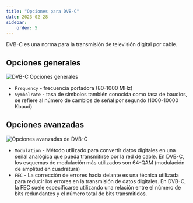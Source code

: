 ```yaml
---
title: "Opciones para DVB-C"
date: 2023-02-28
sidebar:
    order: 5
---
```


DVB-C es una norma para la transmisión de televisión digital por cable.

## Opciones generales[](/es/astra/receiving/dvb/c#general-options)

![DVB-C Opciones generales](https://cdn.cesbo.com/help/astra/receiving/dvb/c/general.png)

- `Frequency` - frecuencia portadora (80-1000 MHz)
- `Symbolrate` - tasa de símbolos también conocida como tasa de baudios, se refiere al número de cambios de señal por segundo (1000-10000 Kbaud)

## Opciones avanzadas[](/es/astra/receiving/dvb/c#advanced-options)

![Opciones avanzadas de DVB-C](https://cdn.cesbo.com/help/astra/receiving/dvb/c/advanced.png)

- `Modulation` - Método utilizado para convertir datos digitales en una señal analógica que pueda transmitirse por la red de cable. En DVB-C, los esquemas de modulación más utilizados son 64-QAM (modulación de amplitud en cuadratura)
- `FEC` - La corrección de errores hacia delante es una técnica utilizada para reducir los errores en la transmisión de datos digitales. En DVB-C, la FEC suele especificarse utilizando una relación entre el número de bits redundantes y el número total de bits transmitidos.
